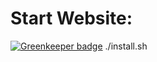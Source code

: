 # Start Website:

[![Greenkeeper badge](https://badges.greenkeeper.io/clickthisnick/clickthisnick.github.io.svg)](https://greenkeeper.io/)
./install.sh
